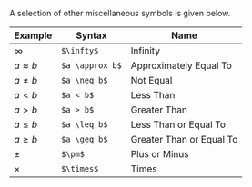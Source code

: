 A selection of other miscellaneous symbols is given below.

| Example | Syntax | Name |
|---------|--------|------|
| $\infty$ | `$\infty$` | Infinity |
| $a \approx b$ | `$a \approx b$` | Approximately Equal To |
| $a \neq b$ | `$a \neq b$` | Not Equal |
| $a < b$ | `$a < b$` | Less Than |
| $a > b$ | `$a > b$` | Greater Than |
| $a \leq b$ | `$a \leq b$` | Less Than or Equal To |
| $a \geq b$ | `$a \geq b$` | Greater Than or Equal To |
| $\pm$ | `$\pm$` | Plus or Minus |
| $\times$ | `$\times$` | Times |

